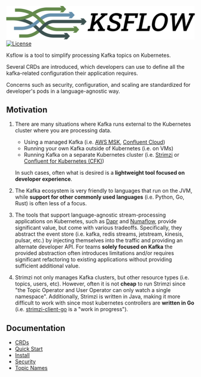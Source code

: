 ![Ksflow](images/ksflow-logo-3800x670-transparent.png)
[![License](https://img.shields.io/badge/License-Apache%202.0-blue.svg)](https://opensource.org/licenses/Apache-2.0)

Ksflow is a tool to simplify processing Kafka topics on Kubernetes.

Several CRDs are introduced, which developers can use to define all the kafka-related configuration their application requires.

Concerns such as security, configuration, and scaling are standardized for developer's pods in a language-agnostic way.

## Motivation

1. There are many situations where Kafka runs external to the Kubernetes cluster where you are processing data.
   * Using a managed Kafka (i.e. [AWS MSK](https://aws.amazon.com/msk/), [Confluent Cloud](https://www.confluent.io/confluent-cloud/))
   * Running your own Kafka outside of Kubernetes (i.e. on VMs)
   * Running Kafka on a separate Kubernetes cluster (i.e. [Strimzi](https://strimzi.io/) or [Confluent for Kubernetes (CFK)](https://docs.confluent.io/operator/current/overview.html))
   
   In such cases, often what is desired is a **lightweight tool focused on developer experience**.
2. The Kafka ecosystem is very friendly to languages that run on the JVM, while **support for other commonly used languages**
(i.e. Python, Go, Rust) is often less of a focus.
3. The tools that support language-agnostic stream-processing applications on Kubernetes, such as [Dapr](https://github.com/dapr/dapr) and [Numaflow](https://github.com/numaproj/numaflow),
provide significant value, but come with various tradeoffs. Specifically, they abstract the event store
(i.e. kafka, redis streams, jetstream, kinesis, pulsar, etc.) by injecting themselves into the traffic and providing an
alternate developer API. For teams **solely focused on Kafka** the provided abstraction often introduces limitations
and/or requires significant refactoring to existing applications without providing sufficient additional value.
4. Strimzi not only manages Kafka clusters, but other resource types (i.e. topics, users, etc). However, often it is not
**cheap** to run Strimzi since "the Topic Operator and User Operator can only watch a single namespace".
Additionally, Strimzi is written in Java, making it more difficult to work with since most kubernetes controllers are
**written in Go** (i.e. [strimzi-client-go](https://github.com/RedHatInsights/strimzi-client-go) is a "work in progress").

## Documentation
- [CRDs](./docs/crds.md)
- [Quick Start](./docs/quick-start.md)
- [Install](./docs/install.md)
- [Security](./docs/security.md)
- [Topic Names](./docs/topic-names.md)

